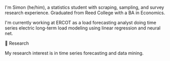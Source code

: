 I'm Simon (he/him), a statistics student with scraping, sampling, and survey research experience. Graduated from Reed College with a BA in Economics.

I'm currently working at ERCOT as a load forecasting analyst doing time series electric long-term load modeling using linear regression and neural net.


🦆 Research

My research interest is in time series forecasting and data mining.

<!--
**ahnsb5117/ahnsb5117** is a ✨ _special_ ✨ repository because its `README.md` (this file) appears on your GitHub profile.

Here are some ideas to get you started:

- 🔭 I’m currently working on ...
- 🌱 I’m currently learning ...
- 👯 I’m looking to collaborate on ...
- 🤔 I’m looking for help with ...
- 💬 Ask me about ...
- 📫 How to reach me: ...
- 😄 Pronouns: ...
- ⚡ Fun fact: ...
-->
